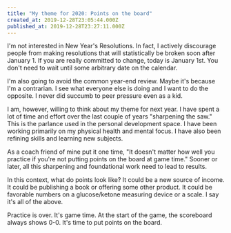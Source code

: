 ```yaml
---
title: "My theme for 2020: Points on the board"
created_at: 2019-12-28T23:05:44.000Z
published_at: 2019-12-28T23:27:11.000Z
---
```

I'm not interested in New Year's Resolutions. In fact, I actively discourage people from making resolutions that will statistically be broken soon after January 1. If you are really committed to change, today is January 1st. You don't need to wait until some arbitrary date on the calendar.

I'm also going to avoid the common year-end review. Maybe it's because I'm a contrarian. I see what everyone else is doing and I want to do the opposite. I never did succumb to peer pressure even as a kid. 

I am, however, willing to think about my theme for next year. I have spent a lot of time and effort over the last couple of years "sharpening the saw." This is the parlance used in the personal development space. I have been working primarily on my physical health and mental focus. I have also been refining skills and learning new subjects. 

As a coach friend of mine put it one time, "It doesn't matter how well you practice if you're not putting points on the board at game time." Sooner or later, all this sharpening and foundational work need to lead to results. 

In this context, what do points look like? It could be a new source of income. It could be publishing a book or offering some other product. It could be favorable numbers on a glucose/ketone measuring device or a scale. I say it's all of the above. 

Practice is over. It's game time. At the start of the game, the scoreboard always shows 0-0. It's time to put points on the board.
